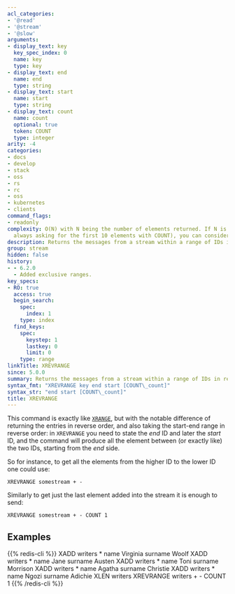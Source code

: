 ```yaml
---
acl_categories:
- '@read'
- '@stream'
- '@slow'
arguments:
- display_text: key
  key_spec_index: 0
  name: key
  type: key
- display_text: end
  name: end
  type: string
- display_text: start
  name: start
  type: string
- display_text: count
  name: count
  optional: true
  token: COUNT
  type: integer
arity: -4
categories:
- docs
- develop
- stack
- oss
- rs
- rc
- oss
- kubernetes
- clients
command_flags:
- readonly
complexity: O(N) with N being the number of elements returned. If N is constant (e.g.
  always asking for the first 10 elements with COUNT), you can consider it O(1).
description: Returns the messages from a stream within a range of IDs in reverse order.
group: stream
hidden: false
history:
- - 6.2.0
  - Added exclusive ranges.
key_specs:
- RO: true
  access: true
  begin_search:
    spec:
      index: 1
    type: index
  find_keys:
    spec:
      keystep: 1
      lastkey: 0
      limit: 0
    type: range
linkTitle: XREVRANGE
since: 5.0.0
summary: Returns the messages from a stream within a range of IDs in reverse order.
syntax_fmt: "XREVRANGE key end start [COUNT\_count]"
syntax_str: "end start [COUNT\_count]"
title: XREVRANGE
---
```

This command is exactly like [`XRANGE`](/commands/xrange), but with the notable difference of
returning the entries in reverse order, and also taking the start-end
range in reverse order: in `XREVRANGE` you need to state the *end* ID
and later the *start* ID, and the command will produce all the element
between (or exactly like) the two IDs, starting from the *end* side.

So for instance, to get all the elements from the higher ID to the lower
ID one could use:

    XREVRANGE somestream + -

Similarly to get just the last element added into the stream it is
enough to send:

    XREVRANGE somestream + - COUNT 1

## Examples

{{% redis-cli %}}
XADD writers * name Virginia surname Woolf
XADD writers * name Jane surname Austen
XADD writers * name Toni surname Morrison
XADD writers * name Agatha surname Christie
XADD writers * name Ngozi surname Adichie
XLEN writers
XREVRANGE writers + - COUNT 1
{{% /redis-cli %}}

